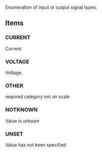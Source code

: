 Enumeration of input or output signal types.

<!-- end of short definition -->


## Items

### CURRENT
Current.

### VOLTAGE
Voltage.

### OTHER
required category not on scale

### NOTKNOWN
Value is unkown

### UNSET
Value has not been specified
